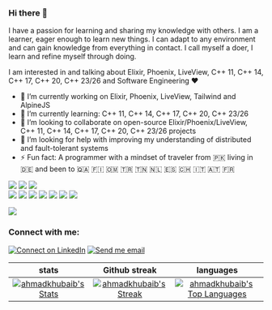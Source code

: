### Hi there 👋

<!--
**ahmadkhubaib/ahmadkhubaib** is a ✨ _special_ ✨ repository because its `README.md` (this file) appears on your GitHub profile.

Here are some ideas to get you started:

- 🔭 I’m currently working on ...
- 🌱 I’m currently learning ...
- 👯 I’m looking to collaborate on ...
- 🤔 I’m looking for help with ...
- 💬 Ask me about ...
- 📫 How to reach me: ...
- 😄 Pronouns: ...
- ⚡ Fun fact: ...
-->

I have a passion for learning and sharing my knowledge with others. I am a learner, eager enough to learn new things. I can adapt to any environment and can gain knowledge from everything in contact. I call myself a doer, I learn and refine myself through doing.

I am interested in and talking about Elixir, Phoenix, LiveView, C++ 11, C++ 14, C++ 17, C++ 20, C++ 23/26 and Software Engineering ♥️

- 🔭 I’m currently working on Elixir, Phoenix, LiveView, Tailwind and AlpineJS
- 🌱 I’m currently learning: C++ 11, C++ 14, C++ 17, C++ 20, C++ 23/26
- 👯 I’m looking to collaborate on open-source Elixir/Phoenix/LiveView, C++ 11, C++ 14, C++ 17, C++ 20, C++ 23/26 projects
- 🤔 I’m looking for help with improving my understanding of distributed and fault-tolerant systems
- ⚡ Fun fact: A programmer with a mindset of traveler from 🇵🇰 living in 🇩🇪 and been to 🇶🇦 🇫🇮 🇴🇲 🇹🇷 🇹🇳 🇳🇱 🇪🇸 🇨🇭 🇮🇹 🇦🇹 🇫🇷

![](https://img.shields.io/badge/Language-Elixir-green) 
![](https://img.shields.io/badge/Stack-Ash%20Framework-blue)
![](https://img.shields.io/badge/Stack-PETAL-blue)\
![](https://img.shields.io/badge/Language-C++-green)
![](https://img.shields.io/badge/V-C++%2011-blue)
![](https://img.shields.io/badge/V-C++%2014-blue)
![](https://img.shields.io/badge/V-C++%2017-blue)
![](https://img.shields.io/badge/V-C++%2020-blue)
![](https://img.shields.io/badge/V-C++%2023/26-blue)
![](https://img.shields.io/badge/Lib-Boost%20C++-blue)

![](https://komarev.com/ghpvc/?username=ahmadkhubaib&style=flat&color=8A2BE2)

### Connect with me:
[![Connect on LinkedIn](https://img.shields.io/badge/--linkedin?label=LinkedIn&logo=LinkedIn&style=social)](https://www.linkedin.com/in/khubaib-ahmad/) [![Send me email](https://img.shields.io/badge/--gmail?label=Gmail&logo=Gmail&style=social)](mailto:khubaibahmad1994@gmail.com)

| stats | Github streak | languages |
|     :---:      |     :---:      |     :---:      |
|[![ahmadkhubaib's Stats](https://github-readme-stats.vercel.app/api?username=ahmadkhubaib&theme=vue&show_icons=true&hide_border=false&count_private=true&rank_icon=github)](https://github.com/ahmadkhubaib)|[![ahmadkhubaib's Streak](https://github-readme-streak-stats.herokuapp.com/?user=ahmadkhubaib&theme=vue&hide_border=false)](https://github.com/ahmadkhubaib)|[![ahmadkhubaib's Top Languages](https://github-readme-stats.vercel.app/api/top-langs/?username=ahmadkhubaib&theme=vue&show_icons=true&hide_border=false&langs_count=8&layout=donut&hide_title=true&hide=css,html,powershell,scss,dockerfile,python)](https://github.com/ahmadkhubaib)|
